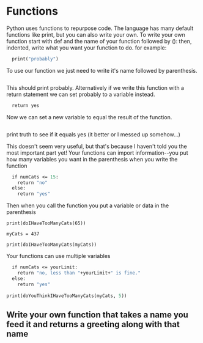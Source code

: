 # Functions
Python uses functions to repurpose code. 
The language has many default functions like print, but you can also write your own.
To write your own function start with def and the name of your function followed by (): 
then, indented, write what you want your function to do.
for example:

```def isTwentySixTooManyCats():
  print("probably")
```

To use our function we just need to write it's name followed by parenthesis.

```isTwentySixTooManyCats()
```

This should print probably.
Alternatively if we write this function with a return statement we can set probably to a variable instead.

```def isTwentySevenTooManyCats():
  return yes
```

Now we can set a new variable to equal the result of the function.

```truth = isTwentySixTooManyCats()
```
print truth to see if it equals yes (it better or I messed up somehow...)

This doesn't seem very useful, but that's because I haven't told you the most important part yet!
Your functions can import information--you put how many variables you want in the parenthesis when you write the function

```def doIHaveTooManyCats(numCats):
  if numCats <= 15:
    return "no"
  else:
    return "yes"
```

Then when you call the function you put a variable or data in the parenthesis

```print(doIHaveTooManyCats(3))
print(doIHaveTooManyCats(65))

myCats = 437

print(doIHaveTooManyCats(myCats))
```

Your functions can use multiple variables

```def doYouThinkIHaveTooManyCats(numCats, yourLimit):
  if numCats <= yourLimit:
    return "no, less than "+yourLimit+" is fine."
  else:
    return "yes"
    
print(doYouThinkIHaveTooManyCats(myCats, 5))
```

## Write your own function that takes a name you feed it and returns a greeting along with that name 

